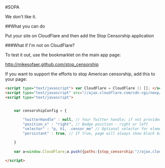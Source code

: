 #SOPA

We don't like it.

##What you can do

Put your site on CloudFlare and then add the Stop Censorship application

###What if I'm not on CloudFlare?

To test it out, use the bookmarklet on the main app page:

http://mikesofaer.github.com/stop_censorship

If you want to support the efforts to stop American censorship, add this to your page:

```html
<script type="text/javascript"> var CloudFlare = CloudFlare || []; </script>
<script type="text/javascript" src="//ajax.cloudflare.com/cdn-cgi/nexp/cloudflare.js" async></script>
<script type="text/javascript">


    var censorshipConfig = {
        
        "twitterHandle" : null, // Your Twitter handle; if not provided, your website domain will be used.
        "position_x" : "right", // Badge position - right or left
        "selector" : "p, h1, .censor_me" // Optional selector for elements to censor. Remove for default.
        "persistant" : true, // If true, page will always show black bars; if false, it will only show them on the first visit

    }
    
    var a=window.CloudFlare;a.push({paths:{stop_censorship:"//ajax.cloudflare.com/cdn-cgi/nexp/apps/"}});a.push(function(b,c){c("stop_censorship/config",function(){return censorshipConfig});b(["stop_censorship"])});

</script>
```


